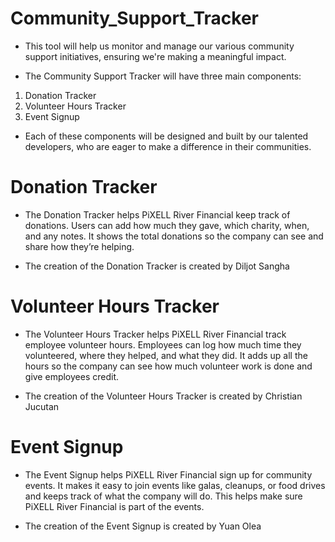 # Community_Support_Tracker

- This tool will help us monitor and manage our various community support initiatives, ensuring we're making a meaningful impact.

- The Community Support Tracker will have three main components:

1. Donation Tracker
2. Volunteer Hours Tracker
3. Event Signup

- Each of these components will be designed and built by our talented developers, who are eager to make a difference in their communities.

# Donation Tracker

- The Donation Tracker helps PiXELL River Financial keep track of donations. Users can add how much they gave, which charity, when, and any notes. It shows the total donations so the company can see and share how they’re helping.

- The creation of the Donation Tracker is created by Diljot Sangha

# Volunteer Hours Tracker

- The Volunteer Hours Tracker helps PiXELL River Financial track employee volunteer hours. Employees can log how much time they volunteered, where they helped, and what they did. It adds up all the hours so the company can see how much volunteer work is done and give employees credit.

- The creation of the Volunteer Hours Tracker is created by Christian Jucutan

# Event Signup

- The Event Signup helps PiXELL River Financial sign up for community events. It makes it easy to join events like galas, cleanups, or food drives and keeps track of what the company will do. This helps make sure PiXELL River Financial is part of the events.

- The creation of the Event Signup is created by Yuan Olea